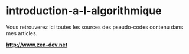 introduction-a-l-algorithmique
==============================

Vous retrouverez ici toutes les sources des pseudo-codes contenu dans mes articles.

**http://www.zen-dev.net**